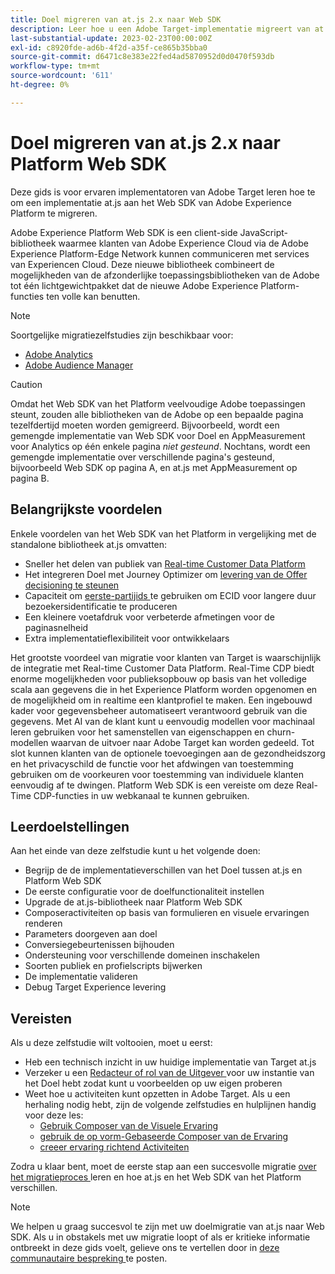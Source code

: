 ```yaml
---
title: Doel migreren van at.js 2.x naar Web SDK
description: Leer hoe u een Adobe Target-implementatie migreert van at.js 2.x naar Adobe Experience Platform Web SDK. De onderwerpen omvatten het laden van de bibliotheek van JavaScript, het verzenden van parameters, het teruggeven activiteiten, en andere opmerkelijke callouts.
last-substantial-update: 2023-02-23T00:00:00Z
exl-id: c8920fde-ad6b-4f2d-a35f-ce865b35bba0
source-git-commit: d6471c8e383e22fed4ad5870952d0d0470f593db
workflow-type: tm+mt
source-wordcount: '611'
ht-degree: 0%

---
```


# Doel migreren van at.js 2.x naar Platform Web SDK

Deze gids is voor ervaren implementatoren van Adobe Target leren hoe te om een implementatie at.js aan het Web SDK van Adobe Experience Platform te migreren.

Adobe Experience Platform Web SDK is een client-side JavaScript-bibliotheek waarmee klanten van Adobe Experience Cloud via de Adobe Experience Platform-Edge Network kunnen communiceren met services van Experiencen Cloud. Deze nieuwe bibliotheek combineert de mogelijkheden van de afzonderlijke toepassingsbibliotheken van de Adobe tot één lichtgewichtpakket dat de nieuwe Adobe Experience Platform-functies ten volle kan benutten.


>[!NOTE]
>
>Soortgelijke migratiezelfstudies zijn beschikbaar voor:
>
> * [ Adobe Analytics ](../tutorial-migrate-analytics-websdk/migration-to-websdk-overview.md)
> * [ Adobe Audience Manager ](https://experienceleague.adobe.com/nl/docs/audience-manager/user-guide/migrate-to-web-sdk/appmeasurement-to-web-sdk)

>[!CAUTION]
>
> Omdat het Web SDK van het Platform veelvoudige Adobe toepassingen steunt, zouden alle bibliotheken van de Adobe op een bepaalde pagina tezelfdertijd moeten worden gemigreerd. Bijvoorbeeld, wordt een gemengde implementatie van Web SDK voor Doel en AppMeasurement voor Analytics op één enkele pagina _niet gesteund_. Nochtans, wordt een gemengde implementatie over verschillende pagina&#39;s gesteund, bijvoorbeeld Web SDK op pagina A, en at.js met AppMeasurement op pagina B.



## Belangrijkste voordelen

Enkele voordelen van het Web SDK van het Platform in vergelijking met de standalone bibliotheek at.js omvatten:

* Sneller het delen van publiek van [ Real-time Customer Data Platform ](https://experienceleague.adobe.com/docs/platform-learn/tutorials/experience-cloud/next-hit-personalization.html)
* Het integreren Doel met Journey Optimizer om [ levering van de Offer decisioning te steunen ](https://experienceleague.adobe.com/docs/target/using/integrate/ajo/offer-decision.html)
* Capaciteit om [ eerste-partijids ](https://experienceleague.adobe.com/docs/platform-learn/data-collection/edge-network/generate-first-party-device-ids.html) te gebruiken om ECID voor langere duur bezoekersidentificatie te produceren
* Een kleinere voetafdruk voor verbeterde afmetingen voor de paginasnelheid
* Extra implementatieflexibiliteit voor ontwikkelaars

Het grootste voordeel van migratie voor klanten van Target is waarschijnlijk de integratie met Real-time Customer Data Platform. Real-Time CDP biedt enorme mogelijkheden voor publieksopbouw op basis van het volledige scala aan gegevens die in het Experience Platform worden opgenomen en de mogelijkheid om in realtime een klantprofiel te maken. Een ingebouwd kader voor gegevensbeheer automatiseert verantwoord gebruik van die gegevens. Met AI van de klant kunt u eenvoudig modellen voor machinaal leren gebruiken voor het samenstellen van eigenschappen en churn-modellen waarvan de uitvoer naar Adobe Target kan worden gedeeld. Tot slot kunnen klanten van de optionele toevoegingen aan de gezondheidszorg en het privacyschild de functie voor het afdwingen van toestemming gebruiken om de voorkeuren voor toestemming van individuele klanten eenvoudig af te dwingen. Platform Web SDK is een vereiste om deze Real-Time CDP-functies in uw webkanaal te kunnen gebruiken.

## Leerdoelstellingen

Aan het einde van deze zelfstudie kunt u het volgende doen:

* Begrijp de de implementatieverschillen van het Doel tussen at.js en Platform Web SDK
* De eerste configuratie voor de doelfunctionaliteit instellen
* Upgrade de at.js-bibliotheek naar Platform Web SDK
* Composeractiviteiten op basis van formulieren en visuele ervaringen renderen
* Parameters doorgeven aan doel
* Conversiegebeurtenissen bijhouden
* Ondersteuning voor verschillende domeinen inschakelen
* Soorten publiek en profielscripts bijwerken
* De implementatie valideren
* Debug Target Experience levering


## Vereisten

Als u deze zelfstudie wilt voltooien, moet u eerst:

* Heb een technisch inzicht in uw huidige implementatie van Target at.js
* Verzeker u een [ Redacteur of rol van de Uitgever ](https://experienceleague.adobe.com/docs/target/using/administer/manage-users/enterprise/properties-overview.html#section_8C425E43E5DD4111BBFC734A2B7ABC80) voor uw instantie van het Doel hebt zodat kunt u voorbeelden op uw eigen proberen
* Weet hoe u activiteiten kunt opzetten in Adobe Target. Als u een herhaling nodig hebt, zijn de volgende zelfstudies en hulplijnen handig voor deze les:
   * [ Gebruik Composer van de Visuele Ervaring ](https://experienceleague.adobe.com/docs/target-learn/tutorials/experiences/use-the-visual-experience-composer.html)
   * [ gebruik de op vorm-Gebaseerde Composer van de Ervaring ](https://experienceleague.adobe.com/docs/target-learn/tutorials/experiences/use-the-form-based-experience-composer.html)
   * [ creeer ervaring richtend Activiteiten ](https://experienceleague.adobe.com/docs/target-learn/tutorials/activities/create-experience-targeting-activities.html)

Zodra u klaar bent, moet de eerste stap aan een succesvolle migratie [ over het migratieproces ](migration-overview.md) leren en hoe at.js en het Web SDK van het Platform verschillen.

>[!NOTE]
>
>We helpen u graag succesvol te zijn met uw doelmigratie van at.js naar Web SDK. Als u in obstakels met uw migratie loopt of als er kritieke informatie ontbreekt in deze gids voelt, gelieve ons te vertellen door in [ deze communautaire bespreking ](https://experienceleaguecommunities.adobe.com/t5/adobe-experience-platform-data/tutorial-discussion-migrate-target-from-at-js-to-web-sdk/m-p/575587#M463) te posten.
